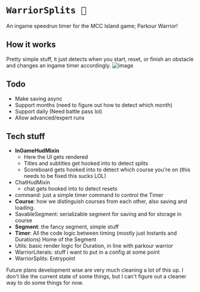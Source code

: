 # `WarriorSplits 🏃`
An ingame speedrun timer for the MCC Island game; Parkour Warrior!

## How it works
Pretty simple stuff, it just detects when you start, reset, or finish an obstacle and changes an ingame timer accordingly.
![image](https://github.com/SimplyMerlin/WarriorSplits/assets/30577208/fd44395d-f8b9-453d-8272-dd720704ab27)

## Todo
* Make saving async
* Support months (need to figure out how to detect which month)
* Support daily (Need battle pass lol)
* Allow advanced/expert runs

## Tech stuff
* **InGameHudMixin**
  * Here the UI gets rendered
  * Titles and subtitles get hooked into to detect splits
  * Scoreboard gets hooked into to detect which course you're on (this needs to be fixed this sucks LOL)
* ChatHudMixin
  * chat gets hooked into to detect resets
* command: just a simple timer command to control the Timer
* **Course**: how we distinguish courses from each other, also saving and loading.
* SavableSegment: serializable segment for saving and for storage in course
* **Segment**: the fancy segment, simple stuff
* **Timer**: All the code logic between timing (mostly just Instants and Durations) Home of the Segment
* Utils: basic render logic for Duration, in line with parkour warrior
* WarriorLiterals: stuff i want to put in a config at some point
* WarriorSplits: Entrypoint

Future plans development wise are very much cleaning a lot of this up. I don't like the current state of some things, but I can't figure out a cleaner way to do some things for now.